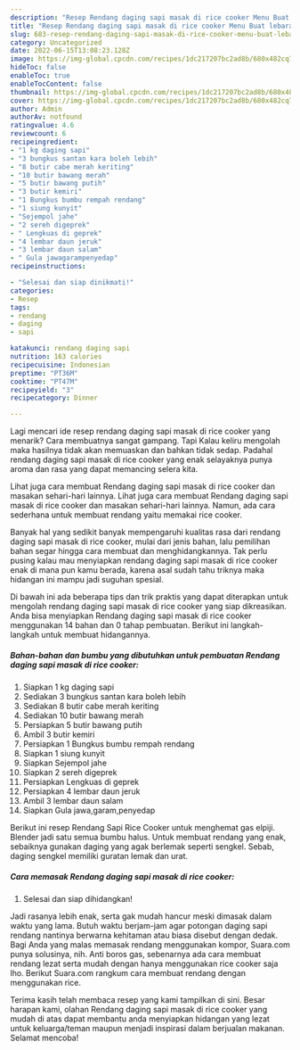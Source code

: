 ```yaml
---
description: "Resep Rendang daging sapi masak di rice cooker Menu Buat lebaran"
title: "Resep Rendang daging sapi masak di rice cooker Menu Buat lebaran"
slug: 683-resep-rendang-daging-sapi-masak-di-rice-cooker-menu-buat-lebaran
category: Uncategorized
date: 2022-06-15T13:08:23.128Z
image: https://img-global.cpcdn.com/recipes/1dc217207bc2ad8b/680x482cq70/rendang-daging-sapi-masak-di-rice-cooker-foto-resep-utama.jpg
hideToc: false
enableToc: true
enableTocContent: false
thumbnail: https://img-global.cpcdn.com/recipes/1dc217207bc2ad8b/680x482cq70/rendang-daging-sapi-masak-di-rice-cooker-foto-resep-utama.jpg
cover: https://img-global.cpcdn.com/recipes/1dc217207bc2ad8b/680x482cq70/rendang-daging-sapi-masak-di-rice-cooker-foto-resep-utama.jpg
author: Admin
authorAv: notfound
ratingvalue: 4.6
reviewcount: 6
recipeingredient:
- "1 kg daging sapi"
- "3 bungkus santan kara boleh lebih"
- "8 butir cabe merah keriting"
- "10 butir bawang merah"
- "5 butir bawang putih"
- "3 butir kemiri"
- "1 Bungkus bumbu rempah rendang"
- "1 siung kunyit"
- "Sejempol jahe"
- "2 sereh digeprek"
- " Lengkuas di geprek"
- "4 lembar daun jeruk"
- "3 lembar daun salam"
- " Gula jawagarampenyedap"
recipeinstructions:

- "Selesai dan siap dinikmati!"
categories:
- Resep
tags:
- rendang
- daging
- sapi

katakunci: rendang daging sapi 
nutrition: 163 calories
recipecuisine: Indonesian
preptime: "PT36M"
cooktime: "PT47M"
recipeyield: "3"
recipecategory: Dinner

---
```



Lagi mencari ide resep rendang daging sapi masak di rice cooker yang menarik? Cara membuatnya sangat gampang. Tapi Kalau keliru mengolah maka hasilnya tidak akan memuaskan dan bahkan tidak sedap. Padahal rendang daging sapi masak di rice cooker yang enak selayaknya punya aroma dan rasa yang dapat memancing selera kita.


Lihat juga cara membuat Rendang daging sapi masak di rice cooker dan masakan sehari-hari lainnya. Lihat juga cara membuat Rendang daging sapi masak di rice cooker dan masakan sehari-hari lainnya. Namun, ada cara sederhana untuk membuat rendang yaitu memakai rice cooker.

Banyak hal yang sedikit banyak mempengaruhi kualitas rasa dari rendang daging sapi masak di rice cooker, mulai dari jenis bahan, lalu pemilihan bahan segar hingga cara membuat dan menghidangkannya. Tak perlu pusing kalau mau menyiapkan rendang daging sapi masak di rice cooker enak di mana pun kamu berada, karena asal sudah tahu triknya maka hidangan ini mampu jadi suguhan spesial.


Di bawah ini ada beberapa tips dan trik praktis yang dapat diterapkan untuk mengolah rendang daging sapi masak di rice cooker yang siap dikreasikan. Anda bisa menyiapkan Rendang daging sapi masak di rice cooker menggunakan 14 bahan dan 0 tahap pembuatan. Berikut ini langkah-langkah untuk membuat hidangannya.

<!--inarticleads1-->

##### Bahan-bahan dan bumbu yang dibutuhkan untuk pembuatan Rendang daging sapi masak di rice cooker:

1. Siapkan 1 kg daging sapi
1. Sediakan 3 bungkus santan kara boleh lebih
1. Sediakan 8 butir cabe merah keriting
1. Sediakan 10 butir bawang merah
1. Persiapkan 5 butir bawang putih
1. Ambil 3 butir kemiri
1. Persiapkan 1 Bungkus bumbu rempah rendang
1. Siapkan 1 siung kunyit
1. Siapkan Sejempol jahe
1. Siapkan 2 sereh digeprek
1. Persiapkan  Lengkuas di geprek
1. Persiapkan 4 lembar daun jeruk
1. Ambil 3 lembar daun salam
1. Siapkan  Gula jawa,garam,penyedap


Berikut ini resep Rendang Sapi Rice Cooker untuk menghemat gas elpiji. Blender jadi satu semua bumbu halus. Untuk membuat rendang yang enak, sebaiknya gunakan daging yang agak berlemak seperti sengkel. Sebab, daging sengkel memiliki guratan lemak dan urat. 

<!--inarticleads2-->

##### Cara memasak Rendang daging sapi masak di rice cooker:


1. Selesai dan siap dihidangkan!

Jadi rasanya lebih enak, serta gak mudah hancur meski dimasak dalam waktu yang lama. Butuh waktu berjam-jam agar potongan daging sapi rendang nantinya berwarna kehitaman atau biasa disebut dengan dedak. Bagi Anda yang malas memasak rendang menggunakan kompor, Suara.com punya solusinya, nih. Anti boros gas, sebenarnya ada cara membuat rendang lezat serta mudah dengan hanya menggunakan rice cooker saja lho. Berikut Suara.com rangkum cara membuat rendang dengan menggunakan rice. 

Terima kasih telah membaca resep yang kami tampilkan di sini. Besar harapan kami, olahan Rendang daging sapi masak di rice cooker yang mudah di atas dapat membantu anda menyiapkan hidangan yang lezat untuk keluarga/teman maupun menjadi inspirasi dalam berjualan makanan. Selamat mencoba!
